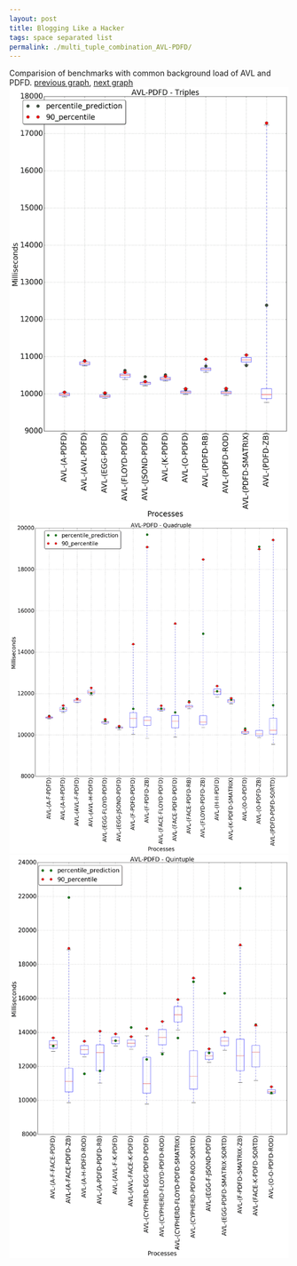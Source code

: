 ```yaml
---
layout: post
title: Blogging Like a Hacker
tags: space separated list
permalink: ./multi_tuple_combination_AVL-PDFD/
---
```


Comparision of benchmarks with common background load of AVL and PDFD.
[previous graph](./multi_tuple_combination_AVL-O/), [next graph](./multi_tuple_combination_AVL-RB/)
<img src="./images/triple/AVL/AVL-PDFD_box.png" alt="graph figure"><img src="./images/quadruple/AVL/AVL-PDFD_box.png" alt="graph figure"><img src="./images/quintuple/AVL/AVL-PDFD_box.png" alt="graph figure">